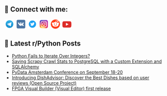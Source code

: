 ## 🔎 Connect with me:
[<img src="https://github.com/bullbesh/bullbesh/blob/main/images/Telegram.png" width="32" height="32" />](https://t.me/bullbesh)
[<img src="https://github.com/bullbesh/bullbesh/blob/main/images/VK.png" width="32" height="32" />](https://vk.com/bullbesh)
[<img src="https://github.com/bullbesh/bullbesh/blob/main/images/Twitter.png" width="32" height="32" />](https://twitter.com/bullbesh1)
[<img src="https://github.com/bullbesh/bullbesh/blob/main/images/Instagram.png" width="32" height="32" />](https://www.instagram.com/bullbesh)
[<img src="https://github.com/bullbesh/bullbesh/blob/main/images/Reddit.png" width="32" height="32" />](https://www.reddit.com/user/bullbesh)
[<img src="https://github.com/bullbesh/bullbesh/blob/main/images/YouTube.png" width="32" height="32" />](https://www.youtube.com/channel/UCtfjRs6uzgq5mfm8S06WTcg)

## 📕 Latest r/Python Posts
<!-- BLOG-POST-LIST:START -->
- [Python Fails to Iterate Over Integers?](https://www.reddit.com/r/Python/comments/1es7gv9/python_fails_to_iterate_over_integers/)
- [Saving Scrapy Crawl Stats to PostgreSQL with a Custom Extension and SQLAlchemy](https://www.reddit.com/r/Python/comments/1es1wsb/saving_scrapy_crawl_stats_to_postgresql_with_a/)
- [PyData Amsterdam Conference on September 18-20](https://www.reddit.com/r/Python/comments/1erycy0/pydata_amsterdam_conference_on_september_1820/)
- [Introducing DishAdvisor: Discover the Best Dishes based on user reviews &lpar;Open Source Project&rpar;](https://www.reddit.com/r/Python/comments/1erxk9r/introducing_dishadvisor_discover_the_best_dishes/)
- [FPGA Visual Builder &lpar;Visual Editor&rpar; first release](https://www.reddit.com/r/Python/comments/1erwafa/fpga_visual_builder_visual_editor_first_release/)
<!-- BLOG-POST-LIST:END -->
